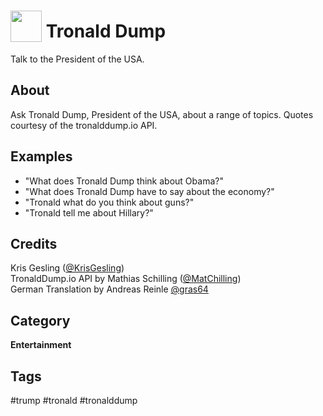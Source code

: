 # <img src='https://rawgithub.com/FortAwesome/Font-Awesome/master/advanced-options/raw-svg/solid/meh-rolling-eyes.svg' card_color='#EDA624' width='50' height='50' style='vertical-align:bottom'/> Tronald Dump
Talk to the President of the USA.

## About
Ask Tronald Dump, President of the USA, about a range of topics. Quotes courtesy of the tronalddump.io API.

## Examples
* "What does Tronald Dump think about Obama?"
* "What does Tronald Dump have to say about the economy?"
* "Tronald what do you think about guns?"
* "Tronald tell me about Hillary?"

## Credits
Kris Gesling ([@KrisGesling](https://twitter.com/KrisGesling))  
TronaldDump.io API by Mathias Schilling ([@MatChilling](https://twitter.com/MatChilling))  
German Translation by Andreas Reinle [@gras64](https://github.com/gras64)

## Category
**Entertainment**

## Tags
#trump
#tronald
#tronalddump
